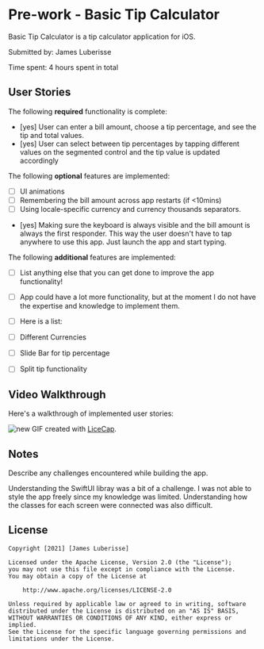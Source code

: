 # Pre-work - Basic Tip Calculator

Basic Tip Calculator is a tip calculator application for iOS.

Submitted by: James Luberisse

Time spent: 4 hours spent in total

## User Stories

The following **required** functionality is complete:

* [yes] User can enter a bill amount, choose a tip percentage, and see the tip and total values.
* [yes] User can select between tip percentages by tapping different values on the segmented control and the tip value is updated accordingly

The following **optional** features are implemented:

* [ ] UI animations
* [ ] Remembering the bill amount across app restarts (if <10mins)
* [ ] Using locale-specific currency and currency thousands separators.
* [yes] Making sure the keyboard is always visible and the bill amount is always the first responder. This way the user doesn't have to tap anywhere to use this app. Just launch the app and start typing.

The following **additional** features are implemented:

- [ ] List anything else that you can get done to improve the app functionality!
- [ ] App could have a lot more functionality, but at the moment I do not have the expertise and knowledge to implement them.
- [ ] Here is a list:
- [ ] Different Currencies
- [ ] Slide Bar for tip percentage
- [ ] Split tip functionality


## Video Walkthrough

Here's a walkthrough of implemented user stories:

![new](https://media.giphy.com/media/s8MyiMtE1Psx02H5kq/giphy.gif)
GIF created with [LiceCap](https://giphy.com/).

## Notes

Describe any challenges encountered while building the app.

Understanding the SwiftUI libray was a bit of a challenge. I was not able to style the app freely since my knowledge was limited. Understanding how the classes for each screen were connected was also difficult.
## License

    Copyright [2021] [James Luberisse]

    Licensed under the Apache License, Version 2.0 (the "License");
    you may not use this file except in compliance with the License.
    You may obtain a copy of the License at

        http://www.apache.org/licenses/LICENSE-2.0

    Unless required by applicable law or agreed to in writing, software
    distributed under the License is distributed on an "AS IS" BASIS,
    WITHOUT WARRANTIES OR CONDITIONS OF ANY KIND, either express or implied.
    See the License for the specific language governing permissions and
    limitations under the License.
